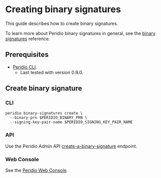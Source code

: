 # Creating binary signatures

This guide describes how to create binary signatures.

To learn more about Peridio binary signatures in general, see the [binary signatures](/platform/reference/binary-signatures) reference.

## Prerequisites

- [Peridio CLI](https://github.com/peridio/morel/releases).
  - Last tested with version 0.8.0.

## Create binary signature

### CLI

```console
peridio binary-signatures create \
  --binary-prn $PERIDIO_BINARY_PRN \
  --signing-key-pair-name $PERIDIO_SIGNING_KEY_PAIR_NAME
```

### API

Use the Peridio Admin API [create-a-binary-signature](/admin-api#binary-signatures/operation/create-a-binary-signature) endpoint.

### Web Console

See the [Peridio Web Console](https://console.peridio.com).
